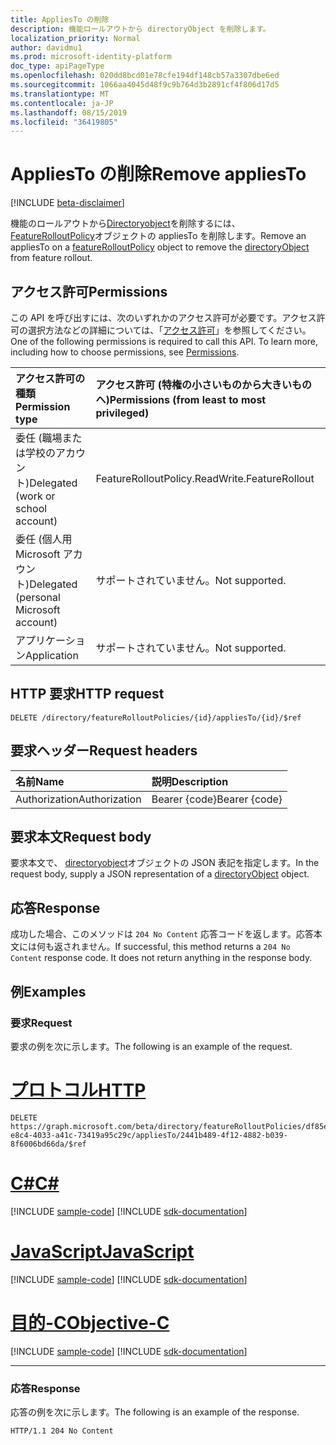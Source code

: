 ```yaml
---
title: AppliesTo の削除
description: 機能ロールアウトから directoryObject を削除します。
localization_priority: Normal
author: davidmu1
ms.prod: microsoft-identity-platform
doc_type: apiPageType
ms.openlocfilehash: 020dd8bcd01e78cfe194df148cb57a3307dbe6ed
ms.sourcegitcommit: 1066aa4045d48f9c9b764d3b2891cf4f806d17d5
ms.translationtype: MT
ms.contentlocale: ja-JP
ms.lasthandoff: 08/15/2019
ms.locfileid: "36419805"
---
```

# <a name="remove-appliesto"></a><span data-ttu-id="5066d-103">AppliesTo の削除</span><span class="sxs-lookup"><span data-stu-id="5066d-103">Remove appliesTo</span></span>

[!INCLUDE [beta-disclaimer](../../includes/beta-disclaimer.md)]

<span data-ttu-id="5066d-104">機能のロールアウトから[Directoryobject](../resources/directoryobject.md)を削除するには、 [FeatureRolloutPolicy](../resources/featurerolloutpolicy.md)オブジェクトの appliesTo を削除します。</span><span class="sxs-lookup"><span data-stu-id="5066d-104">Remove an appliesTo on a [featureRolloutPolicy](../resources/featurerolloutpolicy.md) object to remove the [directoryObject](../resources/directoryobject.md) from feature rollout.</span></span>

## <a name="permissions"></a><span data-ttu-id="5066d-105">アクセス許可</span><span class="sxs-lookup"><span data-stu-id="5066d-105">Permissions</span></span>

<span data-ttu-id="5066d-p101">この API を呼び出すには、次のいずれかのアクセス許可が必要です。アクセス許可の選択方法などの詳細については、「[アクセス許可](/graph/permissions-reference)」を参照してください。</span><span class="sxs-lookup"><span data-stu-id="5066d-p101">One of the following permissions is required to call this API. To learn more, including how to choose permissions, see [Permissions](/graph/permissions-reference).</span></span>

| <span data-ttu-id="5066d-108">アクセス許可の種類</span><span class="sxs-lookup"><span data-stu-id="5066d-108">Permission type</span></span>                        | <span data-ttu-id="5066d-109">アクセス許可 (特権の小さいものから大きいものへ)</span><span class="sxs-lookup"><span data-stu-id="5066d-109">Permissions (from least to most privileged)</span></span> |
|:---------------------------------------|:--------------------------------------------|
| <span data-ttu-id="5066d-110">委任 (職場または学校のアカウント)</span><span class="sxs-lookup"><span data-stu-id="5066d-110">Delegated (work or school account)</span></span>     | <span data-ttu-id="5066d-111">FeatureRollout</span><span class="sxs-lookup"><span data-stu-id="5066d-111">Policy.ReadWrite.FeatureRollout</span></span> |
| <span data-ttu-id="5066d-112">委任 (個人用 Microsoft アカウント)</span><span class="sxs-lookup"><span data-stu-id="5066d-112">Delegated (personal Microsoft account)</span></span> | <span data-ttu-id="5066d-113">サポートされていません。</span><span class="sxs-lookup"><span data-stu-id="5066d-113">Not supported.</span></span> |
| <span data-ttu-id="5066d-114">アプリケーション</span><span class="sxs-lookup"><span data-stu-id="5066d-114">Application</span></span>                            | <span data-ttu-id="5066d-115">サポートされていません。</span><span class="sxs-lookup"><span data-stu-id="5066d-115">Not supported.</span></span> |

## <a name="http-request"></a><span data-ttu-id="5066d-116">HTTP 要求</span><span class="sxs-lookup"><span data-stu-id="5066d-116">HTTP request</span></span>

<!-- { "blockType": "ignored" } -->

```http
DELETE /directory/featureRolloutPolicies/{id}/appliesTo/{id}/$ref
```

## <a name="request-headers"></a><span data-ttu-id="5066d-117">要求ヘッダー</span><span class="sxs-lookup"><span data-stu-id="5066d-117">Request headers</span></span>

| <span data-ttu-id="5066d-118">名前</span><span class="sxs-lookup"><span data-stu-id="5066d-118">Name</span></span>          | <span data-ttu-id="5066d-119">説明</span><span class="sxs-lookup"><span data-stu-id="5066d-119">Description</span></span>   |
|:--------------|:--------------|
| <span data-ttu-id="5066d-120">Authorization</span><span class="sxs-lookup"><span data-stu-id="5066d-120">Authorization</span></span> | <span data-ttu-id="5066d-121">Bearer {code}</span><span class="sxs-lookup"><span data-stu-id="5066d-121">Bearer {code}</span></span> |

## <a name="request-body"></a><span data-ttu-id="5066d-122">要求本文</span><span class="sxs-lookup"><span data-stu-id="5066d-122">Request body</span></span>

<span data-ttu-id="5066d-123">要求本文で、 [directoryobject](../resources/directoryobject.md)オブジェクトの JSON 表記を指定します。</span><span class="sxs-lookup"><span data-stu-id="5066d-123">In the request body, supply a JSON representation of a [directoryObject](../resources/directoryobject.md) object.</span></span>

## <a name="response"></a><span data-ttu-id="5066d-124">応答</span><span class="sxs-lookup"><span data-stu-id="5066d-124">Response</span></span>

<span data-ttu-id="5066d-p102">成功した場合、このメソッドは `204 No Content` 応答コードを返します。応答本文には何も返されません。</span><span class="sxs-lookup"><span data-stu-id="5066d-p102">If successful, this method returns a `204 No Content` response code. It does not return anything in the response body.</span></span>

## <a name="examples"></a><span data-ttu-id="5066d-127">例</span><span class="sxs-lookup"><span data-stu-id="5066d-127">Examples</span></span>

### <a name="request"></a><span data-ttu-id="5066d-128">要求</span><span class="sxs-lookup"><span data-stu-id="5066d-128">Request</span></span>

<span data-ttu-id="5066d-129">要求の例を次に示します。</span><span class="sxs-lookup"><span data-stu-id="5066d-129">The following is an example of the request.</span></span>

# <a name="httptabhttp"></a>[<span data-ttu-id="5066d-130">プロトコル</span><span class="sxs-lookup"><span data-stu-id="5066d-130">HTTP</span></span>](#tab/http)
<!-- {
  "blockType": "request",
  "name": "delete_directoryobject_from_featurerolloutpolicy"
}-->

```http
DELETE https://graph.microsoft.com/beta/directory/featureRolloutPolicies/df85e4d9-e8c4-4033-a41c-73419a95c29c/appliesTo/2441b489-4f12-4882-b039-8f6006bd66da/$ref
```
# <a name="ctabcsharp"></a>[<span data-ttu-id="5066d-131">C#</span><span class="sxs-lookup"><span data-stu-id="5066d-131">C#</span></span>](#tab/csharp)
[!INCLUDE [sample-code](../includes/snippets/csharp/delete-directoryobject-from-featurerolloutpolicy-csharp-snippets.md)]
[!INCLUDE [sdk-documentation](../includes/snippets/snippets-sdk-documentation-link.md)]

# <a name="javascripttabjavascript"></a>[<span data-ttu-id="5066d-132">JavaScript</span><span class="sxs-lookup"><span data-stu-id="5066d-132">JavaScript</span></span>](#tab/javascript)
[!INCLUDE [sample-code](../includes/snippets/javascript/delete-directoryobject-from-featurerolloutpolicy-javascript-snippets.md)]
[!INCLUDE [sdk-documentation](../includes/snippets/snippets-sdk-documentation-link.md)]

# <a name="objective-ctabobjc"></a>[<span data-ttu-id="5066d-133">目的-C</span><span class="sxs-lookup"><span data-stu-id="5066d-133">Objective-C</span></span>](#tab/objc)
[!INCLUDE [sample-code](../includes/snippets/objc/delete-directoryobject-from-featurerolloutpolicy-objc-snippets.md)]
[!INCLUDE [sdk-documentation](../includes/snippets/snippets-sdk-documentation-link.md)]

---


### <a name="response"></a><span data-ttu-id="5066d-134">応答</span><span class="sxs-lookup"><span data-stu-id="5066d-134">Response</span></span>

<span data-ttu-id="5066d-135">応答の例を次に示します。</span><span class="sxs-lookup"><span data-stu-id="5066d-135">The following is an example of the response.</span></span>

<!-- {
  "blockType": "response",
  "truncated": true,
} -->

```http
HTTP/1.1 204 No Content
```

<!-- uuid: 16cd6b66-4b1a-43a1-adaf-3a886856ed98
2019-02-04 14:57:30 UTC -->
<!-- {
  "type": "#page.annotation",
  "description": "Remove appliesTo",
  "keywords": "",
  "section": "documentation",
  "tocPath": ""
}-->
